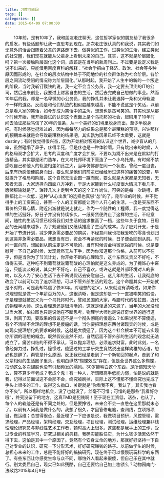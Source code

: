 ```yaml
---
title: 习惯与轮回
tags: []
categories: []
date: 2015-04-09 07:00:00 
---
```



&emsp;&emsp;10年前，是有10年了，我和朋友老庄聊天，这位哲学家似的朋友给了我很多的启发，有些话题却让我一直思考到现在。那次老庄很认真的和我说，其实我们如无意外的话会跟随着父辈的道路走下去，做类似的工作，过类似的生活，建立类似的社交圈，我们现在就能从父辈身上看到未来的自己。其实，这不就是阶层固化吗？第一次接触阶层固化这个词，应该是在当年的新周刊上。不过要是说定义我是说不出来的，只能借用百度百科的解释：“社会学把由于经济、政治、社会等多种原因而形成的，在社会的层次结构中处于不同地位的社会群体称为社会阶层。各阶层之间流动受阻的情况称为阶层固化。”从那时起，我开始了人生中的新的一个叛逆的阶段，当时我斩钉截铁的说，我一定不会当公务员，我一定要去顶尖的IT的公司，然后出来创业，我要过上财富自由的生活，然后去完成自己想做的事业。然而10年后的我，却是一名卑微的小公务员，我的挣扎并未让我选择一条和父母轨迹不一样的道路，反而是和他们轨迹的相似度越来越高，不能不说这是个笑话，以前总是看人家的笑话，如今却成为笑话中的主角，想想也是蛮可笑的。其实也是从那个时候开始，我开始尝试的认识这个表面上是个乌托邦的社会，起码用了10年时间去验证那些笃信了20年的信条，从一个美好的幻境里脱身而出，至少半脱身吧。有时候感觉挺难过的，因为每每努力的结果总是那个最糟糕的预期，兴许那样的预期本来就是会导致最糟糕的结果吧，其实孰为因果已经不太重要，这就是destiny；有时候觉得很兴奋，因为开始相对客观的认识这个世界，减少盲从的几率，虽然碰塌了鼻子，疼得半死，但是疼也是一种体验啊。只有跳出来的时候，人的格局观才会扩大，思考的深度和广度才会扩展，不要以为跳不出来是在默默的打造精品，其实那是闭门造车，在大乌托邦环境下营造了一个小乌托邦。有时候不禁感叹自己和他人的轨迹相差如此之大，当年仿佛都在同一个状态，曾经一度沮丧，后来有所感悟便脱身而出，要么就是他们的前辈已经经历过这样的痛苦的蜕变，早就提升了格局和阶层，这个自然无法企图一蹴而就，要么就是大家都是无知者，无知者无畏，大家选择向四面八方冲刺，于是大家能到什么程度很大情况下看几率,愿赌服输就是了。辗转几次才走到今天的这个工作岗位，可笑的是每一次跳槽，薪酬都比上一次低，这种“从心出发”的选择也真够“怂”的了。刚毕业的时候，并不觉得手上的工资窘迫，甚至一个人的工资都能让两个人开心的生活，一度是买东西不看价格只看心情，附近出游就是说走就走，作为一个随性的工程师，我一度觉得这样的生活挺好。好日子并没有持续多久，一纸房贷便终止了这样的生活，不经意间，随性的生活习惯已经将我们对生活的追求推高了一档，这些年关于食物，日用品的丑闻越来越多，为了规避他们又继续推高了生活的成本。为了应对开支，于是开始了节流计划，减少非急需必要品的购买，不经意间我也把我爱吃的零食也划归到这类非急需必要品。我想当有日，资金不再紧张的时候，日子便会回到从前。时间一直向前，想回到从前注定是不可能的，当有时候资金稍微宽裕的时候，说是要慰劳一下自己的时候，发现竟然无从下手，因为你知道那个价格，从前可以不在乎，但是当你为了节流计划，你开始不断的心理暗示，这个东西又贵又不好吃，不值得去买。这种吃不到葡萄就说葡萄酸的心理怕就是这么养成的，为了掩饰心中窘迫，只能淡淡的说，其实并不好吃，自己不喜欢。或许这就是外部环境对人的影响，以及人为了安心生活下去不断说假话去安慰自己。这几年的生活，让我彻底的改变了以前可以为了追求理想，可以不管外部生活的观念。这个命题其实一开始就是不对的，可是我却笃信了快30年。对理想的定义，从来就没有清晰过，如果你说理想就是做一个年薪百万的人，这很清晰，但是这却是一个一直被嘲笑的假设，于是理想就被定义为一个乌托邦时代，譬如民国的大家，希腊时代的柏拉图，近代的物理学大师。这么看理想还是很清晰的，这就是傻逼的来源了，当年的大家没想过当大家，柏拉图也只是说他在不断思考，物理学大师也是说好奇世界的运行道理，剥离了因，要取果的假设还不是一个彻头彻尾的傻逼么？如果说那不算傻逼，有个不清晰不合理的理想不是傻逼的话，当你要把理想东西付诸现实的时候，或是向现实提理想化的要求的时候，这就是大傻逼了，因为这个社会根本不可能去实现你所谓的理想的概念。既然假设全然不对，自然后面不管外部的生活的观念就无法成立了。痛苦纠结的不得不承认，可以抛弃理想，必须追求财富。此时此刻，一名曾经努力过，挣扎过，憧憬过，傻逼过的工学研究生竟然说出这样幼稚的话语，想必也是醉了。甭管是什么原因，反正我已经是走到了一个新轮回的起点，走到了和父辈相似的生活圈子里头，也明白纵然“蝴蝶效应”存在，但是全世界这么多蝴蝶，拍动这么多次翅膀也没有引起频发的飓风。30岁能明白这个东西，是所谓知天命么，算不算少年老成？老成个鬼！有一种人，所谓眼高手低能力弱，怕是说的就是我，记得以前面试这不会那不会，终究被刷掉，实际上这不懂那不懂终究也完成了手头上很多的工作。说得这么拗口，关键就是“你看我不爽，我认了，其实我也看你不爽”，所以那样地机会，没了也就没了，丝毫不可惜；可惜的是那些“我看好你哦”，终究没留下的地方，这真TMD是犯贱啊！至于现在工资低，活杂，也认了，每个人的轨迹还是有不同之处的，但是要挣钱，未来会不会一直憋在这里那就未必了。以前有人问我是做什么的，我想了很久，才回答修电脑，查网线，立项跟项目，做运维；总觉得很怂，最近理了一下应该是说，我做项目预研，风控管理，需求经理，产品经理，架构经理，交互经理，项目经理，测试经理，运维经理兼非线性理论研究员与非线性艺术工作者，顿时高大上很多。这些都是我手上的工作，受过专业的科班学习，研究过相关的典籍，我确实能胜任它，为什么钱少活累依然干得下去，这怕是其中一个原因了。竟然有个安身立命的地方，那就好好坚持一下自己对专业的认识，研究一下分形艺术，好好研究赚钱的路子。以前做学生的时候，总担心未来的工作，总是不能好好的搞搞研究，现在终于可以慢慢玩玩科学的东西了。有些东西让你感觉生命与众不同，哪怕外人看起来很傻，但自己乐在其中就行。别太委屈自己，现实已如此残酷，自己还要给自己加上枷锁么？动物园南门·法政路2015年4月9日